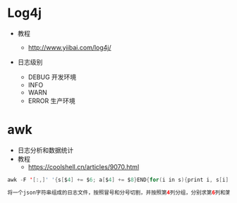 # Log4j

- 教程

  - <http://www.yiibai.com/log4j/>

- 日志级别

  - DEBUG 开发环境
  - INFO
  - WARN
  - ERROR 生产环境

# awk

- 日志分析和数据统计
- 教程
  - https://coolshell.cn/articles/9070.html

```java
awk -F '[:,]' '{s[$4] += $6; a[$4] += $8}END{for(i in s){print i, s[i], a[i]}}' OFS="\t" odsToolResBak

将一个json字符串组成的日志文件，按照冒号和分号切割，并按照第4列分组，分别求第6列和第8列的和，最后每行的结果直接用'\t'分割
```
